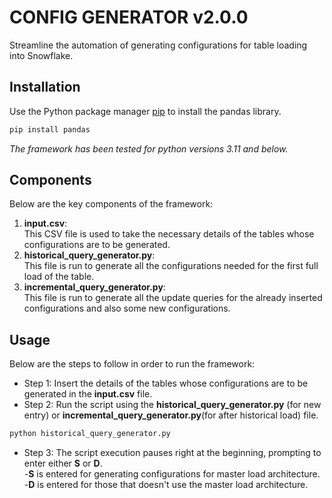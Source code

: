 # CONFIG GENERATOR v2.0.0

Streamline the automation of generating configurations for table loading into Snowflake.


## Installation
Use the Python package manager [pip](https://pip.pypa.io/en/stable/) to install the pandas library.
```bash
pip install pandas
```
_The framework has been tested for python versions 3.11 and below._
## Components
Below are the key components of the framework:
1. **input.csv**:<br>
This CSV file is used to take the necessary details of the tables whose configurations are to be generated.<br>
2. **historical_query_generator.py**:<br>
   This file is run to generate all the configurations needed for the first full load of the table.<br>
3. **incremental_query_generator.py**:<br>
   This file is run to generate all the update queries for the already inserted configurations and also some new configurations.<br>
   
## Usage
Below are the steps to follow in order to run the framework:
- Step 1: Insert the details of the tables whose configurations are to be generated in the **input.csv** file.
- Step 2: Run the script using the **historical_query_generator.py** (for new entry) or **incremental_query_generator.py**(for after historical load) file.
```bash
python historical_query_generator.py
```
- Step 3: The script execution pauses right at the beginning, prompting to enter either **S** or **D**.
<br> -**S** is entered for generating configurations for master load architecture.
<br> -**D** is entered for those that doesn't use the master load architecture.
